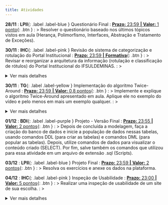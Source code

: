 ```yaml
---
title: Atividades
---
```


**28/11**
: **LPII**{: .label .label-blue } Questionário Final
  : <span class="fs-3">[**Prazo:** 23:59 **|** **Valor:** 1 ponto](https://presencial.muz.ifsuldeminas.edu.br/mod/quiz/view.php?id=398468){: .btn }</span>
: > Resolver o questionário baseado nos últimos tópicos vistos em aula (Herança, Polimorfismo, Interfaces, Abstração e Tratamento de Exceções).

**30/11**
: **IHC**{: .label .label-pink } Revisão de sistema de categorização e rotulação do Portal Institucional
  : <span class="fs-3">[**Prazo:** 23:59 **|** **Formativa**](https://presencial.muz.ifsuldeminas.edu.br/mod/assign/view.php?id=398665){: .btn }</span>
: > Revisar e reorganizar a arquitetura da informação (rotulação e classificação de rótulos) do Portal Institucional do IFSULDEMINAS.
: > <details><summary>Ver mais detalhes</summary><ul><li style="margin-top: 8px;">Acesse o Portal institucional do <a href = "https://portal.ifsuldeminas.edu.br/index.php">IFSULDEMINAS.</a></li><li>Levante todos os rótulos presentes na página inicial somente.</li><li>Após o levantamento dos rótulos ATUAIS, propor uma nova organização e rotulação OU a manutenção da organização e rotulação atual.</li><li>Justificar a sua escolha.</li></ul></details>

**30/11**
: **TG**{: .label .label-yellow } Implementação do algoritmo Twice-Around
  : <span class="fs-3">[**Prazo:** 23:59 **|** **Valor:** 0,8 pontos](https://presencial.muz.ifsuldeminas.edu.br/mod/assign/view.php?id=384387){: .btn }</span>
: > Implemente e explique o algoritmo Twice-Around apresentado em aula. Aplique ele no exemplo do vídeo e pelo menos em mais um exemplo qualquer.
: > <details><summary>Ver mais detalhes</summary><ul><li style="margin-top: 8px;">A entrega deve ser feita no formato de vídeo de criação de cada aluno que deve estar em um link do youtube.</li><li>O vídeo deve ter no mínimo 7 minutos e no máximo 15 minutos.</li><li><b>OBS:</b> Não tem a necessidade de colocar muitos enfeites na apresentação, o importante é ser claro nos conceitos e na explicação do código.</li></ul></details>

**01/12**
: **BDI**{: .label .label-purple } Projeto - Versão Final
  : <span class="fs-3">[**Prazo:** 23:55 **|** **Valor:** 2 pontos](https://presencial.muz.ifsuldeminas.edu.br/mod/assign/view.php?id=399147){: .btn }</span>
: > Depois de concluída a modelagem, faça a criação do banco de dados e inicie a população de dados nessas tabelas, usando comandos DDL (para criar as tabelas) e comandos DML (para popular as tabelas). Depois, utilize comandos de dados para visualizar o conteúdo criado (SELECT). Por fim, salve também os comandos que utilizou para essa atividade em um arquivo de extensão .sql (Scripts).

**03/12**
: **LPII**{: .label .label-blue } Projeto Final
  : <span class="fs-3">[**Prazo:** 23:59 **|** **Valor:** 2 pontos](https://presencial.muz.ifsuldeminas.edu.br/mod/assign/view.php?id=398685){: .btn }</span>
: > Resolva os exercícios e anexe os dados na plataforma.

**04/12**
: **IHC**{: .label .label-pink } Inspeção de Usabilidade
  : <span class="fs-3">[**Prazo:** 23:00 **|** **Valor:** 5 pontos](https://presencial.muz.ifsuldeminas.edu.br/mod/assign/view.php?id=398669){: .btn }</span>
: > Realizar uma inspeção de usabilidade de um site de sua escolha.
: > <details><summary>Ver mais detalhes</summary><ul><li style="margin-top: 8px;">Acesse o <a href = "https://portal.ifsuldeminas.edu.br/index.php">documento compartilhado</a> a seguir e selecione uma aplicação para testar.</li><li>Em seguida realize a inspeção de usabilidade utilizando a extensão Chrome UX Check.</li><li>A atividade deve ser realizado em trio, e portanto, cada aluno do trio deve fazer sua avaliação. Ao final os 3 membros do grupo deverão gerar um relatório único da inspeção de usabilidade realizada.</li><li><b>A tarefa é avaliativa (5,0 pontos), e deve ser realizada em grupo de 3 alunos. Somente 1 dos 3 alunos do grupo deve enviar a tarefa. Informar o nomes dos 3 alunos do grupo na tarefa enviada.</b></li></ul></details>

